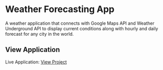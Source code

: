# Weather Forecasting App

A weather application that connects with Google Maps API and Weather Underground API to display current conditions along with hourly and daily forecast for any city in the world.

## View Application

Live Application: [View Project](https://weathercastapp.herokuapp.com/ "Weathercast")